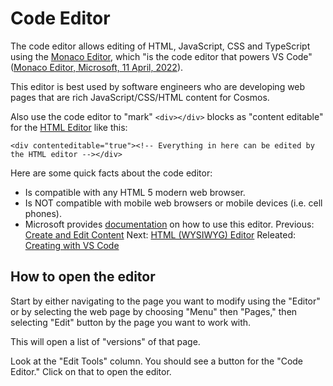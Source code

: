 # Code Editor

The code editor allows editing of HTML, JavaScript, CSS and TypeScript using the [Monaco Editor](https://microsoft.github.io/monaco-editor/), which "is the code editor that powers VS Code" ([Monaco Editor, Microsoft, 11 April, 2022](https://microsoft.github.io/monaco-editor/)).

This editor is best used by software engineers who are developing web pages that are rich JavaScript/CSS/HTML content for Cosmos.

Also use the code editor to "mark" `<div></div>` blocks as "content editable" for the [HTML Editor](https://github.com/CosmosSoftware/Cosmos.Cms/blob/main/Documentation/Content/Editors/WYSIWYG(HTMLEditor).md) like this:

`<div contenteditable="true"><!-- Everything in here can be edited by the HTML editor --></div>`

Here are some quick facts about the code editor:

* Is compatible with any HTML 5 modern web browser.
* Is NOT compatible with mobile web browsers or mobile devices (i.e. cell phones).
* Microsoft provides [documentation](https://code.visualstudio.com/docs/editor/editingevolved) on how to use this editor.
Previous: [Create and Edit Content](https://github.com/CosmosSoftware/Cosmos.Cms/tree/main/Documentation/Content) Next: [HTML (WYSIWYG) Editor](https://github.com/CosmosSoftware/Cosmos.Cms/blob/main/Documentation/Content/Editors/WYSIWYG(HTMLEditor).md) Releated: [Creating with VS Code](https://github.com/CosmosSoftware/Cosmos.Cms/blob/main/Documentation/Content/Editors/Creating-with-VS-Code.md)

## How to open the editor

Start by either navigating to the page you want to modify using the "Editor" or by selecting the web page by choosing "Menu" then "Pages," then selecting "Edit" button by the page you want to work with.

This will open a list of "versions" of that page.

Look at the "Edit Tools" column. You should see a button for the "Code Editor." Click on that to open the editor.

